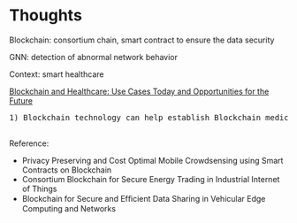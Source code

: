 # Thoughts

Blockchain: consortium chain, smart contract to ensure the data security

GNN: detection of abnormal network behavior

Context: smart healthcare

[Blockchain and Healthcare: Use Cases Today and Opportunities for the Future](https://mlsdev.com/blog/blockchain-and-healthcare-use-cases-today-and-in-the-future)
<pre>
1) Blockchain technology can help establish Blockchain medical records. Digital medical records stored on a Blockchain could help parties in the health care sector put all the pieces of the health data puzzle together. 

</pre>

Reference: 
- Privacy Preserving and Cost Optimal Mobile Crowdsensing using Smart Contracts on Blockchain
- Consortium Blockchain for Secure Energy Trading in Industrial Internet of Things 
- Blockchain for Secure and Efﬁcient Data Sharing in Vehicular Edge Computing and Networks 
